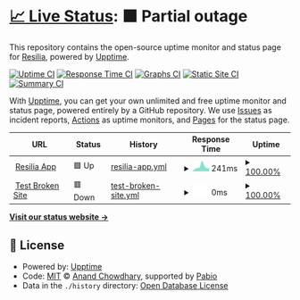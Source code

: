 # [📈 Live Status](https://resiliatech.github.io/resilia-app-monitor): <!--live status--> **🟧 Partial outage**

This repository contains the open-source uptime monitor and status page for [Resilia](https://www.resilia.com), powered by [Upptime](https://github.com/upptime/upptime).

[![Uptime CI](https://github.com/resiliatech/resilia-app-monitor/workflows/Uptime%20CI/badge.svg)](https://github.com/resiliatech/resilia-app-monitor/actions?query=workflow%3A%22Uptime+CI%22)
[![Response Time CI](https://github.com/resiliatech/resilia-app-monitor/workflows/Response%20Time%20CI/badge.svg)](https://github.com/resiliatech/resilia-app-monitor/actions?query=workflow%3A%22Response+Time+CI%22)
[![Graphs CI](https://github.com/resiliatech/resilia-app-monitor/workflows/Graphs%20CI/badge.svg)](https://github.com/resiliatech/resilia-app-monitor/actions?query=workflow%3A%22Graphs+CI%22)
[![Static Site CI](https://github.com/resiliatech/resilia-app-monitor/workflows/Static%20Site%20CI/badge.svg)](https://github.com/resiliatech/resilia-app-monitor/actions?query=workflow%3A%22Static+Site+CI%22)
[![Summary CI](https://github.com/resiliatech/resilia-app-monitor/workflows/Summary%20CI/badge.svg)](https://github.com/resiliatech/resilia-app-monitor/actions?query=workflow%3A%22Summary+CI%22)

With [Upptime](https://upptime.js.org), you can get your own unlimited and free uptime monitor and status page, powered entirely by a GitHub repository. We use [Issues](https://github.com/resiliatech/resilia-app-monitor/issues) as incident reports, [Actions](https://github.com/resiliatech/resilia-app-monitor/actions) as uptime monitors, and [Pages](https://resiliatech.github.io/resilia-app-monitor) for the status page.

<!--start: status pages-->
<!-- This summary is generated by Upptime (https://github.com/upptime/upptime) -->
<!-- Do not edit this manually, your changes will be overwritten -->
<!-- prettier-ignore -->
| URL | Status | History | Response Time | Uptime |
| --- | ------ | ------- | ------------- | ------ |
| <img alt="" src="https://icons.duckduckgo.com/ip3/app.resilia.com.ico" height="13"> [Resilia App](https://app.resilia.com) | 🟩 Up | [resilia-app.yml](https://github.com/resiliatech/resilia-app-monitor/commits/HEAD/history/resilia-app.yml) | <details><summary><img alt="Response time graph" src="./graphs/resilia-app/response-time-week.png" height="20"> 241ms</summary><br><a href="https://resiliatech.github.io/resilia-app-monitor/history/resilia-app"><img alt="Response time 232" src="https://img.shields.io/endpoint?url=https%3A%2F%2Fraw.githubusercontent.com%2Fresiliatech%2Fresilia-app-monitor%2FHEAD%2Fapi%2Fresilia-app%2Fresponse-time.json"></a><br><a href="https://resiliatech.github.io/resilia-app-monitor/history/resilia-app"><img alt="24-hour response time 138" src="https://img.shields.io/endpoint?url=https%3A%2F%2Fraw.githubusercontent.com%2Fresiliatech%2Fresilia-app-monitor%2FHEAD%2Fapi%2Fresilia-app%2Fresponse-time-day.json"></a><br><a href="https://resiliatech.github.io/resilia-app-monitor/history/resilia-app"><img alt="7-day response time 241" src="https://img.shields.io/endpoint?url=https%3A%2F%2Fraw.githubusercontent.com%2Fresiliatech%2Fresilia-app-monitor%2FHEAD%2Fapi%2Fresilia-app%2Fresponse-time-week.json"></a><br><a href="https://resiliatech.github.io/resilia-app-monitor/history/resilia-app"><img alt="30-day response time 229" src="https://img.shields.io/endpoint?url=https%3A%2F%2Fraw.githubusercontent.com%2Fresiliatech%2Fresilia-app-monitor%2FHEAD%2Fapi%2Fresilia-app%2Fresponse-time-month.json"></a><br><a href="https://resiliatech.github.io/resilia-app-monitor/history/resilia-app"><img alt="1-year response time 232" src="https://img.shields.io/endpoint?url=https%3A%2F%2Fraw.githubusercontent.com%2Fresiliatech%2Fresilia-app-monitor%2FHEAD%2Fapi%2Fresilia-app%2Fresponse-time-year.json"></a></details> | <details><summary><a href="https://resiliatech.github.io/resilia-app-monitor/history/resilia-app">100.00%</a></summary><a href="https://resiliatech.github.io/resilia-app-monitor/history/resilia-app"><img alt="All-time uptime 100.00%" src="https://img.shields.io/endpoint?url=https%3A%2F%2Fraw.githubusercontent.com%2Fresiliatech%2Fresilia-app-monitor%2FHEAD%2Fapi%2Fresilia-app%2Fuptime.json"></a><br><a href="https://resiliatech.github.io/resilia-app-monitor/history/resilia-app"><img alt="24-hour uptime 100.00%" src="https://img.shields.io/endpoint?url=https%3A%2F%2Fraw.githubusercontent.com%2Fresiliatech%2Fresilia-app-monitor%2FHEAD%2Fapi%2Fresilia-app%2Fuptime-day.json"></a><br><a href="https://resiliatech.github.io/resilia-app-monitor/history/resilia-app"><img alt="7-day uptime 100.00%" src="https://img.shields.io/endpoint?url=https%3A%2F%2Fraw.githubusercontent.com%2Fresiliatech%2Fresilia-app-monitor%2FHEAD%2Fapi%2Fresilia-app%2Fuptime-week.json"></a><br><a href="https://resiliatech.github.io/resilia-app-monitor/history/resilia-app"><img alt="30-day uptime 100.00%" src="https://img.shields.io/endpoint?url=https%3A%2F%2Fraw.githubusercontent.com%2Fresiliatech%2Fresilia-app-monitor%2FHEAD%2Fapi%2Fresilia-app%2Fuptime-month.json"></a><br><a href="https://resiliatech.github.io/resilia-app-monitor/history/resilia-app"><img alt="1-year uptime 100.00%" src="https://img.shields.io/endpoint?url=https%3A%2F%2Fraw.githubusercontent.com%2Fresiliatech%2Fresilia-app-monitor%2FHEAD%2Fapi%2Fresilia-app%2Fuptime-year.json"></a></details>
| <img alt="" src="https://icons.duckduckgo.com/ip3/thissitedoesnotexist.koj.co.ico" height="13"> [Test Broken Site](https://thissitedoesnotexist.koj.co) | 🟥 Down | [test-broken-site.yml](https://github.com/resiliatech/resilia-app-monitor/commits/HEAD/history/test-broken-site.yml) | <details><summary><img alt="Response time graph" src="./graphs/test-broken-site/response-time-week.png" height="20"> 0ms</summary><br><a href="https://resiliatech.github.io/resilia-app-monitor/history/test-broken-site"><img alt="Response time 0" src="https://img.shields.io/endpoint?url=https%3A%2F%2Fraw.githubusercontent.com%2Fresiliatech%2Fresilia-app-monitor%2FHEAD%2Fapi%2Ftest-broken-site%2Fresponse-time.json"></a><br><a href="https://resiliatech.github.io/resilia-app-monitor/history/test-broken-site"><img alt="24-hour response time 0" src="https://img.shields.io/endpoint?url=https%3A%2F%2Fraw.githubusercontent.com%2Fresiliatech%2Fresilia-app-monitor%2FHEAD%2Fapi%2Ftest-broken-site%2Fresponse-time-day.json"></a><br><a href="https://resiliatech.github.io/resilia-app-monitor/history/test-broken-site"><img alt="7-day response time 0" src="https://img.shields.io/endpoint?url=https%3A%2F%2Fraw.githubusercontent.com%2Fresiliatech%2Fresilia-app-monitor%2FHEAD%2Fapi%2Ftest-broken-site%2Fresponse-time-week.json"></a><br><a href="https://resiliatech.github.io/resilia-app-monitor/history/test-broken-site"><img alt="30-day response time 0" src="https://img.shields.io/endpoint?url=https%3A%2F%2Fraw.githubusercontent.com%2Fresiliatech%2Fresilia-app-monitor%2FHEAD%2Fapi%2Ftest-broken-site%2Fresponse-time-month.json"></a><br><a href="https://resiliatech.github.io/resilia-app-monitor/history/test-broken-site"><img alt="1-year response time 0" src="https://img.shields.io/endpoint?url=https%3A%2F%2Fraw.githubusercontent.com%2Fresiliatech%2Fresilia-app-monitor%2FHEAD%2Fapi%2Ftest-broken-site%2Fresponse-time-year.json"></a></details> | <details><summary><a href="https://resiliatech.github.io/resilia-app-monitor/history/test-broken-site">100.00%</a></summary><a href="https://resiliatech.github.io/resilia-app-monitor/history/test-broken-site"><img alt="All-time uptime 100.00%" src="https://img.shields.io/endpoint?url=https%3A%2F%2Fraw.githubusercontent.com%2Fresiliatech%2Fresilia-app-monitor%2FHEAD%2Fapi%2Ftest-broken-site%2Fuptime.json"></a><br><a href="https://resiliatech.github.io/resilia-app-monitor/history/test-broken-site"><img alt="24-hour uptime 100.00%" src="https://img.shields.io/endpoint?url=https%3A%2F%2Fraw.githubusercontent.com%2Fresiliatech%2Fresilia-app-monitor%2FHEAD%2Fapi%2Ftest-broken-site%2Fuptime-day.json"></a><br><a href="https://resiliatech.github.io/resilia-app-monitor/history/test-broken-site"><img alt="7-day uptime 100.00%" src="https://img.shields.io/endpoint?url=https%3A%2F%2Fraw.githubusercontent.com%2Fresiliatech%2Fresilia-app-monitor%2FHEAD%2Fapi%2Ftest-broken-site%2Fuptime-week.json"></a><br><a href="https://resiliatech.github.io/resilia-app-monitor/history/test-broken-site"><img alt="30-day uptime 100.00%" src="https://img.shields.io/endpoint?url=https%3A%2F%2Fraw.githubusercontent.com%2Fresiliatech%2Fresilia-app-monitor%2FHEAD%2Fapi%2Ftest-broken-site%2Fuptime-month.json"></a><br><a href="https://resiliatech.github.io/resilia-app-monitor/history/test-broken-site"><img alt="1-year uptime 100.00%" src="https://img.shields.io/endpoint?url=https%3A%2F%2Fraw.githubusercontent.com%2Fresiliatech%2Fresilia-app-monitor%2FHEAD%2Fapi%2Ftest-broken-site%2Fuptime-year.json"></a></details>

<!--end: status pages-->

[**Visit our status website →**](https://resiliatech.github.io/resilia-app-monitor)

## 📄 License

- Powered by: [Upptime](https://github.com/upptime/upptime)
- Code: [MIT](./LICENSE) © [Anand Chowdhary](https://anandchowdhary.com), supported by [Pabio](https://pabio.com)
- Data in the `./history` directory: [Open Database License](https://opendatacommons.org/licenses/odbl/1-0/)
